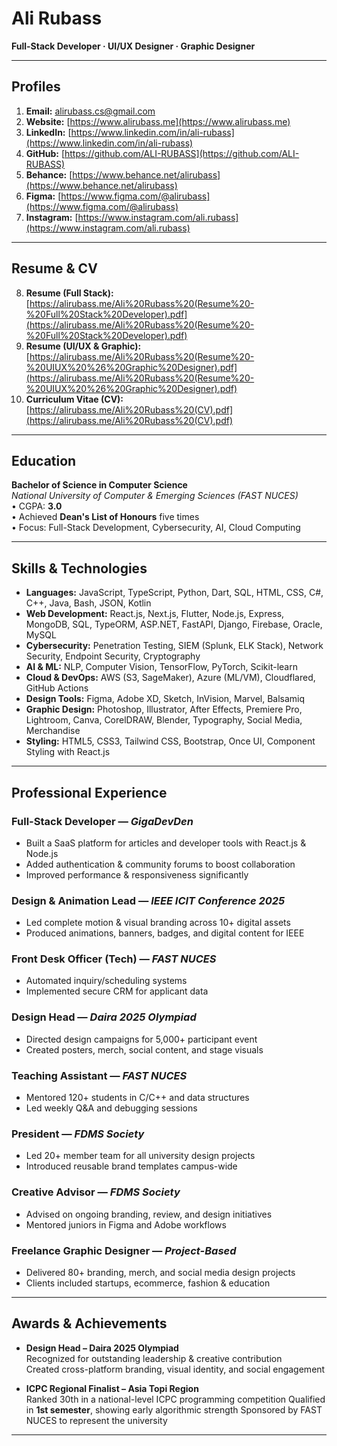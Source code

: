 # Ali Rubass

**Full-Stack Developer · UI/UX Designer · Graphic Designer**  

---

## Profiles

1. **Email:** [alirubass.cs@gmail.com](mailto:alirubass.cs@gmail.com)  
2. **Website:** [https://www.alirubass.me](https://www.alirubass.me)  
3. **LinkedIn:** [https://www.linkedin.com/in/ali-rubass](https://www.linkedin.com/in/ali-rubass)  
4. **GitHub:** [https://github.com/ALI-RUBASS](https://github.com/ALI-RUBASS)  
5. **Behance:** [https://www.behance.net/alirubass](https://www.behance.net/alirubass)  
6. **Figma:** [https://www.figma.com/@alirubass](https://www.figma.com/@alirubass)  
7. **Instagram:** [https://www.instagram.com/ali.rubass](https://www.instagram.com/ali.rubass)  

---

## Resume & CV

8. **Resume (Full Stack):** [https://alirubass.me/Ali%20Rubass%20(Resume%20-%20Full%20Stack%20Developer).pdf](https://alirubass.me/Ali%20Rubass%20(Resume%20-%20Full%20Stack%20Developer).pdf)  
9. **Resume (UI/UX & Graphic):** [https://alirubass.me/Ali%20Rubass%20(Resume%20-%20UIUX%20%26%20Graphic%20Designer).pdf](https://alirubass.me/Ali%20Rubass%20(Resume%20-%20UIUX%20%26%20Graphic%20Designer).pdf)  
10. **Curriculum Vitae (CV):** [https://alirubass.me/Ali%20Rubass%20(CV).pdf](https://alirubass.me/Ali%20Rubass%20(CV).pdf)

---

## Education

**Bachelor of Science in Computer Science**  
*National University of Computer & Emerging Sciences (FAST NUCES)*  
• CGPA: **3.0**  
• Achieved **Dean's List of Honours** five times  
• Focus: Full-Stack Development, Cybersecurity, AI, Cloud Computing

---

## Skills & Technologies

- **Languages:** JavaScript, TypeScript, Python, Dart, SQL, HTML, CSS, C#, C++, Java, Bash, JSON, Kotlin  
- **Web Development:** React.js, Next.js, Flutter, Node.js, Express, MongoDB, SQL, TypeORM, ASP.NET, FastAPI, Django, Firebase, Oracle, MySQL  
- **Cybersecurity:** Penetration Testing, SIEM (Splunk, ELK Stack), Network Security, Endpoint Security, Cryptography  
- **AI & ML:** NLP, Computer Vision, TensorFlow, PyTorch, Scikit-learn  
- **Cloud & DevOps:** AWS (S3, SageMaker), Azure (ML/VM), Cloudflared, GitHub Actions  
- **Design Tools:** Figma, Adobe XD, Sketch, InVision, Marvel, Balsamiq  
- **Graphic Design:** Photoshop, Illustrator, After Effects, Premiere Pro, Lightroom, Canva, CorelDRAW, Blender, Typography, Social Media, Merchandise  
- **Styling:** HTML5, CSS3, Tailwind CSS, Bootstrap, Once UI, Component Styling with React.js

---

## Professional Experience

### Full-Stack Developer — *GigaDevDen*
- Built a SaaS platform for articles and developer tools with React.js & Node.js  
- Added authentication & community forums to boost collaboration  
- Improved performance & responsiveness significantly  

### Design & Animation Lead — *IEEE ICIT Conference 2025*
- Led complete motion & visual branding across 10+ digital assets  
- Produced animations, banners, badges, and digital content for IEEE

### Front Desk Officer (Tech) — *FAST NUCES*
- Automated inquiry/scheduling systems  
- Implemented secure CRM for applicant data

### Design Head — *Daira 2025 Olympiad*
- Directed design campaigns for 5,000+ participant event  
- Created posters, merch, social content, and stage visuals

### Teaching Assistant — *FAST NUCES*
- Mentored 120+ students in C/C++ and data structures  
- Led weekly Q&A and debugging sessions

### President — *FDMS Society*
- Led 20+ member team for all university design projects  
- Introduced reusable brand templates campus-wide

### Creative Advisor — *FDMS Society*
- Advised on ongoing branding, review, and design initiatives  
- Mentored juniors in Figma and Adobe workflows

### Freelance Graphic Designer — *Project-Based*
- Delivered 80+ branding, merch, and social media design projects  
- Clients included startups, ecommerce, fashion & education

---

## Awards & Achievements

- **Design Head – Daira 2025 Olympiad**  
  Recognized for outstanding leadership & creative contribution  
  Created cross-platform branding, visual identity, and social engagement

- **ICPC Regional Finalist – Asia Topi Region**  
  Ranked 30th in a national-level ICPC programming competition
  Qualified in **1st semester**, showing early algorithmic strength
  Sponsored by FAST NUCES to represent the university

---
